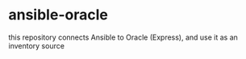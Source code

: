 # ansible-oracle
this repository connects Ansible to Oracle (Express), and use it as an inventory source
